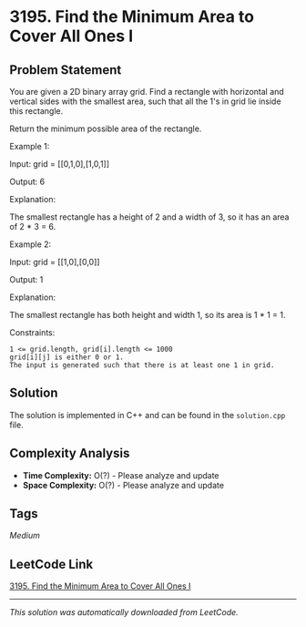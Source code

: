 # 3195. Find the Minimum Area to Cover All Ones I

## Problem Statement

You are given a 2D binary array grid. Find a rectangle with horizontal and vertical sides with the smallest area, such that all the 1&#39;s in grid lie inside this rectangle.

Return the minimum possible area of the rectangle.

Example 1:

Input: grid = [[0,1,0],[1,0,1]]

Output: 6

Explanation:

The smallest rectangle has a height of 2 and a width of 3, so it has an area of 2 * 3 = 6.

Example 2:

Input: grid = [[1,0],[0,0]]

Output: 1

Explanation:

The smallest rectangle has both height and width 1, so its area is 1 * 1 = 1.

Constraints:

	1 <= grid.length, grid[i].length <= 1000
	grid[i][j] is either 0 or 1.
	The input is generated such that there is at least one 1 in grid.

## Solution

The solution is implemented in C++ and can be found in the `solution.cpp` file.

## Complexity Analysis

- **Time Complexity:** O(?) - Please analyze and update
- **Space Complexity:** O(?) - Please analyze and update

## Tags

*Medium*

## LeetCode Link

[3195. Find the Minimum Area to Cover All Ones I](https://leetcode.com/problems/find-the-minimum-area-to-cover-all-ones-i/)

---

*This solution was automatically downloaded from LeetCode.*
